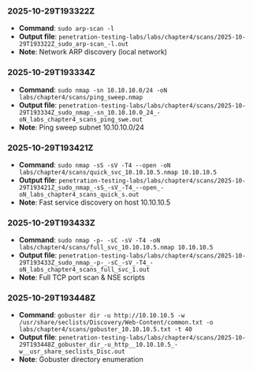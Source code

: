 ### 2025-10-29T193322Z
- **Command**: `sudo arp-scan -l`
- **Output file**: `penetration-testing-labs/labs/chapter4/scans/2025-10-29T193322Z_sudo_arp-scan_-l.out`
- **Note**: Network ARP discovery (local network)

### 2025-10-29T193334Z
- **Command**: `sudo nmap -sn 10.10.10.0/24 -oN labs/chapter4/scans/ping_sweep.nmap`
- **Output file**: `penetration-testing-labs/labs/chapter4/scans/2025-10-29T193334Z_sudo_nmap_-sn_10.10.10.0_24_-oN_labs_chapter4_scans_ping_swe.out`
- **Note**: Ping sweep subnet 10.10.10.0/24

### 2025-10-29T193421Z
- **Command**: `sudo nmap -sS -sV -T4 --open -oN labs/chapter4/scans/quick_svc_10.10.10.5.nmap 10.10.10.5`
- **Output file**: `penetration-testing-labs/labs/chapter4/scans/2025-10-29T193421Z_sudo_nmap_-sS_-sV_-T4_--open_-oN_labs_chapter4_scans_quick_s.out`
- **Note**: Fast service discovery on host 10.10.10.5

### 2025-10-29T193433Z
- **Command**: `sudo nmap -p- -sC -sV -T4 -oN labs/chapter4/scans/full_svc_10.10.10.5.nmap 10.10.10.5`
- **Output file**: `penetration-testing-labs/labs/chapter4/scans/2025-10-29T193433Z_sudo_nmap_-p-_-sC_-sV_-T4_-oN_labs_chapter4_scans_full_svc_1.out`
- **Note**: Full TCP port scan & NSE scripts

### 2025-10-29T193448Z
- **Command**: `gobuster dir -u http://10.10.10.5 -w /usr/share/seclists/Discovery/Web-Content/common.txt -o labs/chapter4/scans/gobuster_10.10.10.5.txt -t 40`
- **Output file**: `penetration-testing-labs/labs/chapter4/scans/2025-10-29T193448Z_gobuster_dir_-u_http__10.10.10.5_-w__usr_share_seclists_Disc.out`
- **Note**: Gobuster directory enumeration

